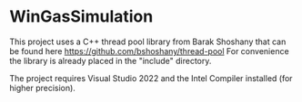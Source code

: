 # WinGasSimulation

This project uses a C++ thread pool library from Barak Shoshany that can be found here https://github.com/bshoshany/thread-pool
For convenience the library is already placed in the "include" directory.

The project requires Visual Studio 2022 and the Intel Compiler installed (for higher precision).